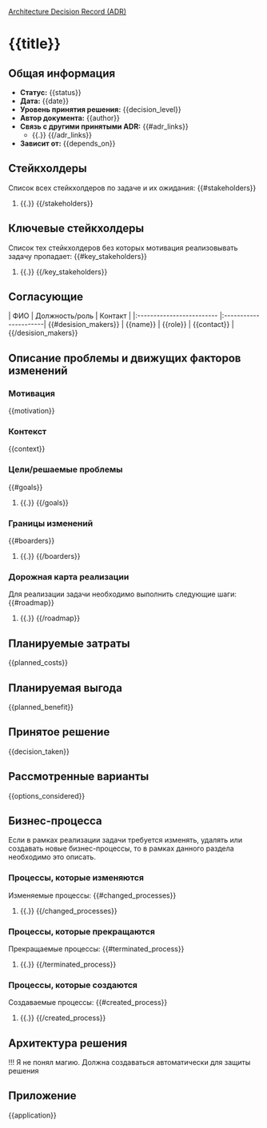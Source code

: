 
[Architecture Decision Record (ADR)](@document/ceaf.change.overview)

# {{title}}

## Общая информация

* **Статус:** {{status}}
* **Дата:** {{date}}
* **Уровень принятия решения:** {{decision_level}}
* **Автор документа:** {{author}}
* **Связь с другими принятыми ADR:**
    {{#adr_links}}
    * {{.}}
    {{/adr_links}}
* **Зависит от:**
    {{depends_on}}

## Стейкхолдеры
Список всех стейкхолдеров по задаче и их ожидания:
{{#stakeholders}}
1. {{.}}
{{/stakeholders}}

## Ключевые стейкхолдеры
Список тех стейкхолдеров без которых мотивация реализовывать задачу пропадает:
{{#key_stakeholders}}
1. {{.}}
{{/key_stakeholders}}

## Согласующие

| ФИО                       | Должность/роль        | Контакт               |
|:------------------------- |:----------------------|
{{#desision_makers}}
| {{name}}                  | {{role}}              | {{contact}}           |
{{/desision_makers}}

## Описание проблемы и движущих факторов изменений

### Мотивация
{{motivation}}

### Контекст
{{context}}

### Цели/решаемые проблемы
{{#goals}}
1. {{.}}
{{/goals}}

### Границы изменений
{{#boarders}}
1. {{.}}
{{/boarders}}

### Дорожная карта реализации
Для реализации задачи необходимо выполнить следующие шаги:
{{#roadmap}}
1. {{.}}
{{/roadmap}}

## Планируемые затраты
{{planned_costs}}

## Планируемая выгода
{{planned_benefit}}

## Принятое решение
{{decision_taken}}

## Рассмотренные варианты
{{options_considered}}

## Бизнес-процесса
Если в рамках реализации задачи требуется изменять, удалять или создавать новые бизнес-процессы, то в рамках данного раздела необходимо это описать.

### Процессы, которые изменяются
Изменяемые процессы:
{{#changed_processes}}
1. {{.}}
{{/changed_processes}}

### Процессы, которые прекращаются
Прекращаемые процессы:
{{#terminated_process}}
1. {{.}}
{{/terminated_process}}

### Процессы, которые создаются
Создаваемые процессы:
{{#created_process}}
1. {{.}}
{{/created_process}}

## Архитектура решения
!!! Я не понял магию.
Должна создаваться автоматически для защиты решения

## Приложение
{{application}}


